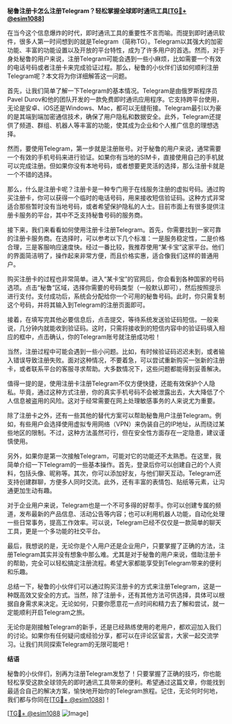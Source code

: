 **秘鲁注册卡怎么注册Telegram？轻松掌握全球即时通讯工具[[TG💪+ @esim1088](https://t.me/s/esim1088)]**

在当今这个信息爆炸的时代，即时通讯工具的重要性不言而喻。而提到即时通讯软件，很多人第一时间想到的就是Telegram（简称TG）。Telegram以其强大的加密功能、丰富的功能设置以及开放的平台特性，成为了许多用户的首选。然而，对于身处秘鲁的用户来说，注册Telegram可能会遇到一些小麻烦，比如需要一个有效的电话号码或者注册卡来完成验证过程。那么，秘鲁的小伙伴们该如何顺利注册Telegram呢？本文将为你详细解答这一问题。

首先，让我们简单了解一下Telegram的基本情况。Telegram是由俄罗斯程序员Pavel Durov和他的团队开发的一款免费即时通讯应用程序。它支持跨平台使用，无论是安卓、iOS还是Windows、Mac，都可以无缝衔接。Telegram最引以为豪的是其端到端加密通信技术，确保了用户隐私和数据安全。此外，Telegram还提供了频道、群组、机器人等丰富的功能，使其成为企业和个人推广信息的理想选择。

然而，要使用Telegram，第一步就是注册账号。对于秘鲁的用户来说，通常需要一个有效的手机号码来进行验证。如果你有当地的SIM卡，直接使用自己的手机就可以完成注册。但如果你没有本地号码，或者想要更灵活的选择，那么注册卡就是一个不错的选择。

那么，什么是注册卡呢？注册卡是一种专门用于在线服务注册的虚拟号码。通过购买注册卡，你可以获得一个临时的电话号码，用来接收短信验证码。这种方式非常适合那些暂时没有当地号码，或者希望保护隐私的人士。目前市面上有很多提供注册卡服务的平台，其中不乏支持秘鲁号码的服务商。

接下来，我们来看看如何使用注册卡注册Telegram。首先，你需要找到一家可靠的注册卡服务商。在选择时，可以参考以下几个标准：一是服务稳定性，二是价格合理，三是客服响应速度快。经过一番比较，我推荐使用“某卡宝”这家平台。他们的界面简洁明了，操作起来非常方便，而且价格实惠，适合像我们这样的普通用户。

购买注册卡的过程也非常简单。进入“某卡宝”的官网后，你会看到各种国家的号码选项。点击“秘鲁”区域，选择你需要的号码类型（一般默认即可），然后按照提示进行支付。支付成功后，系统会分配给你一个可用的秘鲁号码。此时，你只需复制这个号码，并将其输入到Telegram的注册页面即可。

接着，在填写完其他必要信息后，点击提交，等待系统发送验证码短信。一般来说，几分钟内就能收到验证码。这时，只需将接收到的短信内容中的验证码填入相应的框中，点击确认，你的Telegram账号就注册成功啦！

当然，注册过程中可能会遇到一些小问题。比如，有时候验证码迟迟未到，或者输入错误导致注册失败。面对这种情况，不要着急，可以尝试重新购买一张新的注册卡，或者联系平台的客服寻求帮助。大多数情况下，这些问题都能得到妥善解决。

值得一提的是，使用注册卡注册Telegram不仅方便快捷，还能有效保护个人隐私。毕竟，通过这种方式注册，你的真实手机号码不会被泄露出去，大大降低了个人信息被盗用的风险。这对于经常需要在网上处理敏感事务的人来说尤为重要。

除了注册卡之外，还有一些其他的替代方案可以帮助秘鲁用户注册Telegram。例如，有些用户会选择使用虚拟专用网络（VPN）来伪装自己的IP地址，从而绕过某些地区的限制。不过，这种方法虽然可行，但在安全性方面存在一定隐患，建议谨慎使用。

另外，如果你是第一次接触Telegram，可能对它的功能还不太熟悉。在这里，我简单介绍一下Telegram的一些基本操作。首先，登录后你可以创建自己的个人资料，包括头像、昵称等。其次，你可以添加好友，与他们聊天互动。Telegram还支持创建群聊，方便多人同时交流。此外，还有丰富的表情包、贴纸等元素，让沟通更加生动有趣。

对于企业用户来说，Telegram也是一个不可多得的好帮手。你可以创建专属的频道，发布最新的产品信息、活动公告等内容；也可以利用机器人功能，自动化处理一些日常事务，提高工作效率。可以说，Telegram已经不仅仅是一款简单的聊天工具，更是一个多功能的社交平台。

最后，我想说的是，无论你是个人用户还是企业用户，只要掌握了正确的方法，注册Telegram其实并没有想象中那么难。尤其是对于秘鲁的用户来说，借助注册卡的帮助，完全可以轻松搞定注册流程。希望大家都能享受到Telegram带来的便利和乐趣。

总结一下，秘鲁的小伙伴们可以通过购买注册卡的方式来注册Telegram，这是一种既高效又安全的方式。当然，除了注册卡，还有其他方法可供选择，具体可以根据自身需求来决定。无论如何，只要你愿意花一点时间和精力去了解和尝试，就一定能顺利开启Telegram之旅。

无论你是刚接触Telegram的新手，还是已经熟练使用的老用户，都欢迎加入我们的讨论。如果你有任何疑问或经验分享，都可以在评论区留言，大家一起交流学习。让我们共同探索Telegram的无限可能吧！

**结语**

秘鲁的小伙伴们，别再为注册Telegram发愁了！只要掌握了正确的技巧，你也能轻松享受这款全球领先的即时通讯工具带来的便利。希望通过这篇文章，你能找到最适合自己的解决方案，愉快地开始你的Telegram旅程。记住，无论何时何地，我们都与你同在[[TG💪+ @esim1088](https://t.me/s/esim1088)]！

[[TG💪+ @esim1088](https://t.me/s/esim1088) ![Image](https://i.postimg.cc/4NQfJmqS/Snipaste-2025-05-13-00-14-12.png)]